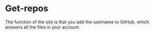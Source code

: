 # Get-repos
The function of the site is that you add the username to GitHub, which answers all the files in your account.
